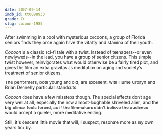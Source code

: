 ```yaml
---
date: 2007-09-14
imdb_id: tt0088933
grade: C+
slug: cocoon-1985
---
```


After swimming in a pool with mysterious cocoons, a group of Florida seniors finds they once again have the vitality and stamina of their youth.

_Cocoon_ is a classic sci-fi tale with a twist. Instead of teenagers--or even newlyweds--in the lead, you have a group of senior citizens. This simple twist however, reinvigorates what would otherwise be a fairly tired plot, and gives the film an extra gravitas as meditation on aging and society's treatment of senior citizens.

The performers, both young and old, are excellent, with Hume Cronyn and Brian Dennehy particular standouts.

_Cocoon_ does have a few missteps though. The special effects don’t age very well at all, especially the now almost-laughable shriveled alien, and the big climax feels forced, as if the filmmakers didn’t believe the audience would accept a quieter, more meditative ending.

Still, it's descent little movie that will, I suspect, resonate more as my own years tick by.
